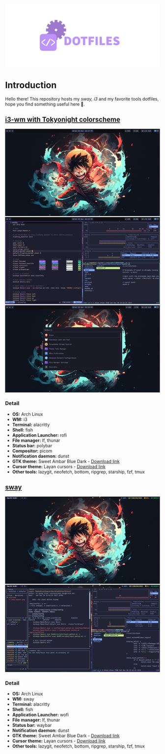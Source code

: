 <div align="center">
  <img src="./assets/dotfiles.png">
</div>

# Introduction

Hello there! This repository hosts my _sway, i3_ and my favorite tools dotfiles, hope you find something useful here 🚀.

## [i3-wm with Tokyonight colorscheme](./i3/)

![polybar](./assets/i3wm-polybar.png)
![alacritty](./assets/i3wm-nvim-alacritty.png)
![rofi-launcher](./assets/rofi.png)

### Detail

- **OS:** Arch Linux
- **WM:** i3
- **Terminal:** alacritty
- **Shell:** fish
- **Application Launcher:** rofi
- **File manager:** lf, thunar
- **Status bar:** polybar
- **Compositor:** picom
- **Notification daemon:** dunst
- **GTK theme:** Sweet Ambar Blue Dark - [Download link](https://www.gnome-look.org/p/1253385)
- **Cursor theme:** Layan cursors - [Download link](https://www.gnome-look.org/p/1365214)
- **Other tools:** lazygit, neofetch, bottom, ripgrep, starship, fzf, tmux

## [sway](./sway/)

![waybar](./assets/sway-waybar.png)
![terminal](./assets/sway-lazygit.png)

### Detail

- **OS:** Arch Linux
- **WM:** sway
- **Terminal:** alacritty
- **Shell:** fish
- **Application Launcher:** wofi
- **File manager:** lf, thunar
- **Status bar:** waybar
- **Notification daemon:** dunst
- **GTK theme:** Sweet Ambar Blue Dark - [Download link](https://www.gnome-look.org/p/1253385)
- **Cursor theme:** Layan cursors - [Download link](https://www.gnome-look.org/p/1365214)
- **Other tools:** lazygit, neofetch, bottom, ripgrep, starship, fzf, tmux
